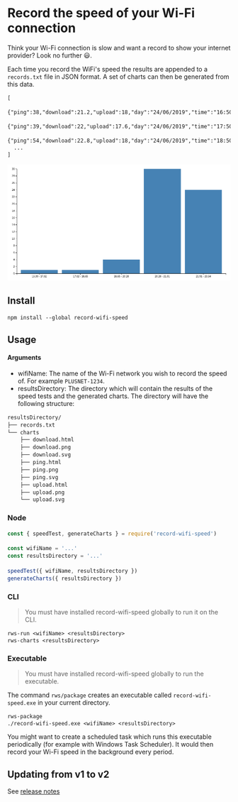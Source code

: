 # Record the speed of your Wi-Fi connection

Think your Wi-Fi connection is slow and want a record to show your internet provider? Look no further :smiley:.

Each time you record the WiFi's speed the results are appended to a `records.txt` file in JSON format. A set of charts can then be generated from this data.

```
[
  {"ping":38,"download":21.2,"upload":18,"day":"24/06/2019","time":"16:50"},
  {"ping":39,"download":22,"upload":17.6,"day":"24/06/2019","time":"17:50"},
  {"ping":54,"download":22.8,"upload":18,"day":"24/06/2019","time":"18:50"},
  ...
]
```
![Download chart](./download.png)

## Install
```
npm install --global record-wifi-speed
```

## Usage

#### Arguments
- wifiName: The name of the Wi-Fi network you wish to record the speed of. For example `PLUSNET-1234`.
- resultsDirectory: The directory which will contain the results of the speed tests and the generated charts. The directory will have the following structure:

```bash
resultsDirectory/
├── records.txt
└── charts
    ├── download.html
    ├── download.png
    ├── download.svg
    ├── ping.html
    ├── ping.png
    ├── ping.svg
    ├── upload.html
    ├── upload.png
    └── upload.svg
```

### Node
```js
const { speedTest, generateCharts } = require('record-wifi-speed')

const wifiName = '...'
const resultsDirectory = '...'

speedTest({ wifiName, resultsDirectory })
generateCharts({ resultsDirectory })
```

### CLI
> You must have installed record-wifi-speed globally to run it on the CLI.
```
rws-run <wifiName> <resultsDirectory>
rws-charts <resultsDirectory>
```

### Executable
> You must have installed record-wifi-speed globally to run the executable.

The command `rws/package` creates an executable called `record-wifi-speed.exe` in your current directory.
```
rws-package
./record-wifi-speed.exe <wifiName> <resultsDirectory>
```

You might want to create a scheduled task which runs this executable periodically (for example with Windows Task Scheduler). It would then record your Wi-Fi speed in the background every period.

## Updating from v1 to v2
See [release notes](https://github.com/sievins/record-wifi-speed/releases/tag/v2.0.0)
